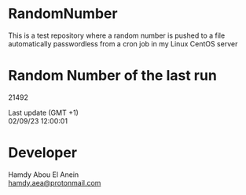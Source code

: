 # RandomNumber    
This is a test repository where a random number is pushed to a file automatically passwordless from a cron job in my Linux CentOS server    
# Random Number of the last run   
21492
      
Last update (GMT +1)    
02/09/23 12:00:01
# Developer    
Hamdy Abou El Anein   
hamdy.aea@protonmail.com
